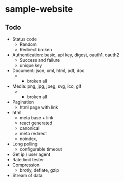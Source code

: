 # sample-website

## Todo

- Status code
  - Random
  - Redirect broken
- Authentication: basic, api key, digest, oauth1, oauth2
  - Success and failure
  - unique key
- Document: json, xml, html, pdf, doc
  - + broken all
- Media: png, jpg, jpeg, svg, ico, gif
  - + broken all
- Pagination
  - html page with link
- html
  - meta base + link
  - react generated
  - canonical
  - meta redirect
  - noindex,
- Long polling
  - configurable timeout
- Get ip / user agent
- Rate limit tester
- Compression
  - brotly, deflate, gzip
- Stream of data
